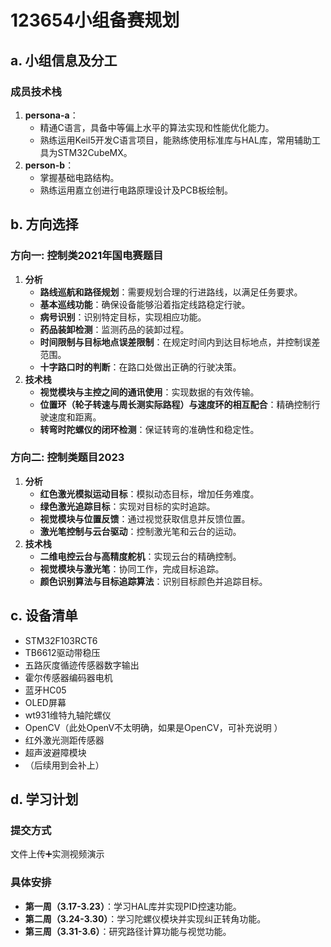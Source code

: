 # 123654小组备赛规划

## a. 小组信息及分工
### 成员技术栈
1. **persona-a**：
   - 精通C语言，具备中等偏上水平的算法实现和性能优化能力。
   - 熟练运用Keil5开发C语言项目，能熟练使用标准库与HAL库，常用辅助工具为STM32CubeMX。
2. **person-b**：
   - 掌握基础电路结构。
   - 熟练运用嘉立创进行电路原理设计及PCB板绘制。

## b. 方向选择
### 方向一: 控制类2021年国电赛题目
1. **分析**
    - **路线巡航和路径规划**：需要规划合理的行进路线，以满足任务要求。
    - **基本巡线功能**：确保设备能够沿着指定线路稳定行驶。
    - **病号识别**：识别特定目标，实现相应功能。
    - **药品装卸检测**：监测药品的装卸过程。
    - **时间限制与目标地点误差限制**：在规定时间内到达目标地点，并控制误差范围。
    - **十字路口时的判断**：在路口处做出正确的行驶决策。
2. **技术栈**
    - **视觉模块与主控之间的通讯使用**：实现数据的有效传输。
    - **位置环（轮子转速与周长测实际路程）与速度环的相互配合**：精确控制行驶速度和距离。
    - **转弯时陀螺仪的闭环检测**：保证转弯的准确性和稳定性。

### 方向二: 控制类题目2023
1. **分析**
    - **红色激光模拟运动目标**：模拟动态目标，增加任务难度。
    - **绿色激光追踪目标**：实现对目标的实时追踪。
    - **视觉模块与位置反馈**：通过视觉获取信息并反馈位置。
    - **激光笔控制与云台驱动**：控制激光笔和云台的运动。
2. **技术栈**
    - **二维电控云台与高精度舵机**：实现云台的精确控制。
    - **视觉模块与激光笔**：协同工作，完成目标追踪。
    - **颜色识别算法与目标追踪算法**：识别目标颜色并追踪目标。

## c. 设备清单
- STM32F103RCT6
- TB6612驱动带稳压
- 五路灰度循迹传感器数字输出
- 霍尔传感器编码器电机
- 蓝牙HC05
- OLED屏幕
- wt931维特九轴陀螺仪
- OpenCV（此处OpenV不太明确，如果是OpenCV，可补充说明 ）
- 红外激光测距传感器
- 超声波避障模块
- （后续用到会补上）

## d. 学习计划
### 提交方式
文件上传➕实测视频演示

### 具体安排
- **第一周（3.17-3.23）**：学习HAL库并实现PID控速功能。
- **第二周（3.24-3.30）**：学习陀螺仪模块并实现纠正转角功能。
- **第三周（3.31-3.6）**：研究路径计算功能与视觉功能。
